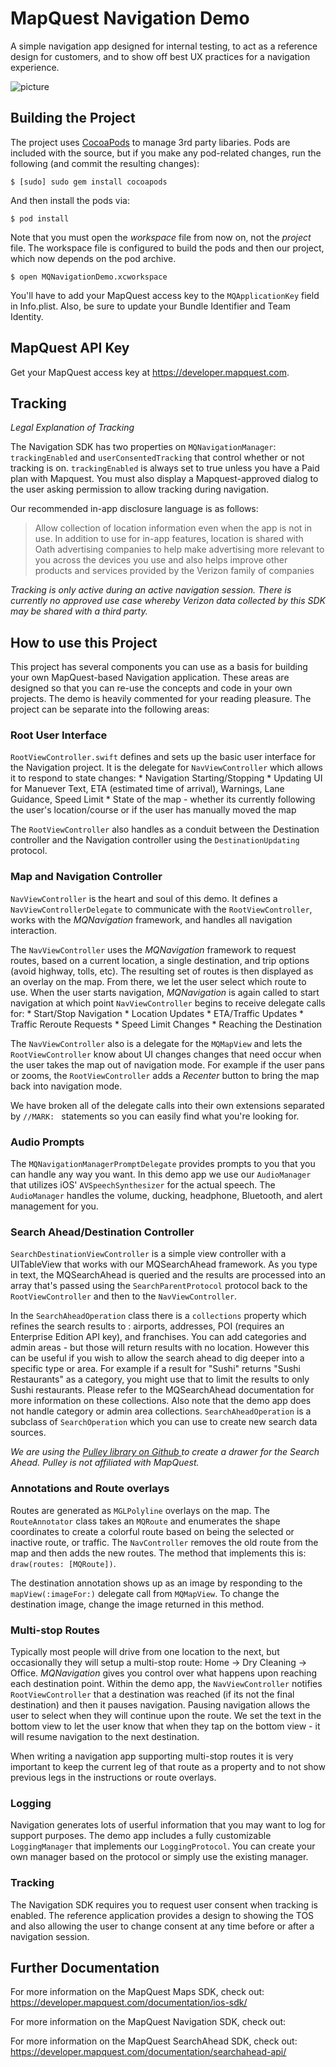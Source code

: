 MapQuest Navigation Demo
========================

A simple navigation app designed for internal testing, to act as a reference design for customers, and to show off best UX practices for a navigation experience.

![picture](Screenshot/Screenshot.png)

Building the Project
-----------------------

The project uses [CocoaPods](http://cocoapods.org/) to manage 3rd party
libaries. Pods are included with the source, but if you make any pod-related
changes, run the following (and commit the resulting changes):

    $ [sudo] sudo gem install cocoapods
    
And then install the pods via:

    $ pod install

Note that you must open the *workspace* file from now on, not the *project*
file. The workspace file is configured to build the pods and then our project,
which now depends on the pod archive.

    $ open MQNavigationDemo.xcworkspace
    
You'll have to add your MapQuest access key to the `MQApplicationKey`
field in Info.plist. Also, be sure to update your Bundle Identifier and Team
Identity.

MapQuest API Key
---------------------------

Get your MapQuest access key at <https://developer.mapquest.com>.


Tracking
---------------------------

_Legal Explanation of Tracking_

The Navigation SDK has two properties on `MQNavigationManager`: `trackingEnabled` and `userConsentedTracking` that control whether or not tracking is on. `trackingEnabled` is always set to true unless you have a Paid plan with Mapquest. You must also display a Mapquest-approved dialog to the user asking permission to allow tracking during navigation.

Our recommended in-app disclosure language is as follows:
> Allow collection of location information even when the app is not in use.  In addition to use for in-app features, location is shared with Oath advertising companies to help make advertising more relevant to you across the devices you use and also helps improve other products and services provided by the Verizon family of companies

*Tracking is only active during an active navigation session. There is currently no approved use case whereby Verizon data collected by this SDK may be shared with a third party.*

How to use this Project
---------------------------

This project has several components you can use as a basis for building your own MapQuest-based Navigation application. These areas are designed so that you can re-use the concepts and code in your own projects. The demo is heavily commented for your reading pleasure. The project can be separate into the following areas:

### Root User Interface

`RootViewController.swift` defines and sets up the basic user interface for the Navigation project. It is the delegate for `NavViewController` which allows it to respond to state changes:
        * Navigation Starting/Stopping
        * Updating UI for Manuever Text, ETA (estimated time of arrival), Warnings, Lane Guidance, Speed Limit
        * State of the map - whether its currently following the user's location/course or if the user has manually moved the map

The `RootViewController` also handles as a conduit between the Destination controller and the Navigation controller using the `DestinationUpdating` protocol.

### Map and Navigation Controller

`NavViewController` is the heart and soul of this demo. It defines a `NavViewControllerDelegate` to communicate with the `RootViewController`, works with the *MQNavigation* framework, and handles all navigation interaction.

The `NavViewController` uses the *MQNavigation* framework to request routes, based on a current location, a single destination, and trip options (avoid highway, tolls, etc). The resulting set of routes is then displayed as an overlay on the map. From there, we let the user select which route to use. When the user starts navigation, *MQNavigation* is again called to start navigation at which point `NavViewController` begins to receive delegate calls for:
        * Start/Stop Navigation
        * Location Updates
        * ETA/Traffic Updates
        * Traffic Reroute Requests
        * Speed Limit Changes
        * Reaching the Destination

The `NavViewController` also is a delegate for the `MQMapView` and lets the `RootViewController` know about UI changes changes that need occur when the user takes the map out of navigation mode. For example if the user pans or zooms, the `RootViewController` adds a _Recenter_ button to bring the map back into navigation mode.

We have broken all of the delegate calls into their own extensions separated by `//MARK: ` statements so you can easily find what you're looking for.

### Audio Prompts

The `MQNavigationManagerPromptDelegate` provides prompts to you that you can handle any way you want. In this demo app we use our `AudioManager` that utilizes iOS' `AVSpeechSynthesizer` for the actual speech. The `AudioManager` handles the volume, ducking, headphone, Bluetooth, and alert management for you.

### Search Ahead/Destination Controller

`SearchDestinationViewController` is a simple view controller with a UITableView that works with our MQSearchAhead framework. As you type in text, the MQSearchAhead is queried and the results are processed into an array that's passed using the `SearchParentProtocol` protocol back to the `RootViewController` and then to the `NavViewController`.

In the `SearchAheadOperation` class there is a `collections` property which refines the search results to : airports, addresses, POI (requires an Enterprise Edition API key), and franchises. You can add categories and admin areas - but those will return results with no location. However this can be useful if you wish to allow the search ahead to dig deeper into a specific type or area. For example if a result for "Sushi" returns "Sushi Restaurants" as a category, you might use that to limit the results to only Sushi restaurants. Please refer to the MQSearchAhead documentation for more information on these collections. Also note that the demo app does not handle category or admin area collections. `SearchAheadOperation` is a subclass of `SearchOperation` which you can use to create new search data sources.

_We are using the [Pulley library on Github ](https://github.com/52inc/Pulley) to create a drawer for the Search Ahead. Pulley is not affiliated with MapQuest._

### Annotations and Route overlays

Routes are generated as `MGLPolyline` overlays on the map. The `RouteAnnotator` class takes an `MQRoute` and enumerates the shape coordinates to create a colorful route based on being the selected or inactive route, or traffic. The `NavController` removes the old route from the map and then adds the new routes. The method that implements this is: `draw(routes: [MQRoute])`.

The destination annotation shows up as an image by responding to the `mapView(:imageFor:)` delegate call from `MQMapView`. To change the destination image, change the image returned in this method.

### Multi-stop Routes

Typically most people will drive from one location to the next, but occasionally they will setup a multi-stop route: Home -> Dry Cleaning -> Office. *MQNavigation* gives you control over what happens upon reaching each destination point. Within the demo app, the `NavViewController` notifies `RootViewController` that a destination was reached (if its not the final destination) and then it pauses navigation. Pausing navigation allows the user to select when they will continue upon the route. We set the text in the bottom view to let the user know that when they tap on the bottom view - it will resume navigation to the next destination.

When writing a navigation app supporting multi-stop routes it is very important to keep the current leg of that route as a property and to not show previous legs in the instructions or route overlays. 


### Logging

Navigation generates lots of userful information that you may want to log for support purposes. The demo app includes a fully customizable `LoggingManager` that implements our `LoggingProtocol`. You can create your own manager based on the protocol or simply use the existing manager.


### Tracking

The Navigation SDK requires you to request user consent when tracking is enabled. The reference application provides a design to showing the TOS and also allowing the user to change consent at any time before or after a navigation session. 


Further Documentation
---------------------------

For more information on the MapQuest Maps SDK, check out: <https://developer.mapquest.com/documentation/ios-sdk/>

For more information on the MapQuest Navigation SDK, check out:

For more information on the MapQuest SearchAhead SDK, check out: <https://developer.mapquest.com/documentation/searchahead-api/>
